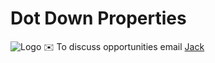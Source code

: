 # Dot Down Properties #
![Logo](https://github.com/user-attachments/assets/aebd71e4-3766-470c-973e-586553b5392d)
✉️ To discuss opportunities email [Jack](mailto:jack@dotdown.co.uk)
